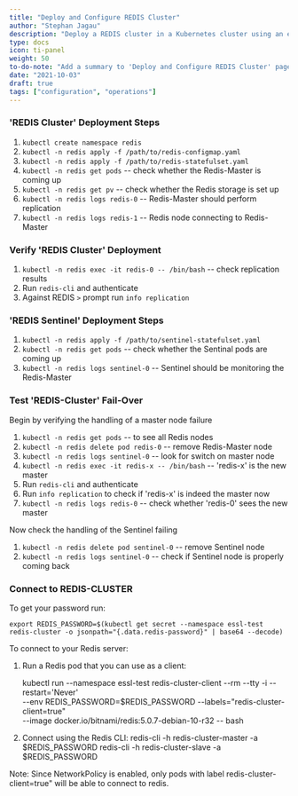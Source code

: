 ```yaml
---
title: "Deploy and Configure REDIS Cluster"
author: "Stephan Jagau"
description: "Deploy a REDIS cluster in a Kubernetes cluster using an existing K8s StorageClass"
type: docs
icon: ti-panel
weight: 50
to-do-note: "Add a summary to 'Deploy and Configure REDIS Cluster' page"
date: "2021-10-03"
draft: true
tags: ["configuration", "operations"]
---
```


### 'REDIS Cluster' Deployment Steps
1. `kubectl create namespace redis`
2. `kubectl -n redis apply -f /path/to/redis-configmap.yaml`
3. `kubectl -n redis apply -f /path/to/redis-statefulset.yaml`
4. `kubectl -n redis get pods` -- check whether the Redis-Master is coming up
5. `kubectl -n redis get pv` -- check whether the Redis storage is set up
6. `kubectl -n redis logs redis-0` -- Redis-Master should perform replication
7. `kubectl -n redis logs redis-1` -- Redis node connecting to Redis-Master

### Verify 'REDIS Cluster' Deployment
1.  `kubectl -n redis exec -it redis-0 -- /bin/bash` -- check replication results
2. Run `redis-cli` and authenticate
3. Against REDIS `>` prompt run `info replication`

### 'REDIS Sentinel' Deployment Steps
1. `kubectl -n redis apply -f /path/to/sentinel-statefulset.yaml`
2. `kubectl -n redis get pods` -- check whether the Sentinal pods are coming up
3. `kubectl -n redis logs sentinel-0` -- Sentinel should be monitoring the Redis-Master

### Test 'REDIS-Cluster' Fail-Over
Begin by verifying the handling of a master node failure
1. `kubectl -n redis get pods` -- to see all Redis nodes
2. `kubectl -n redis delete pod redis-0` -- remove Redis-Master node
3. `kubectl -n redis logs sentinel-0` -- look for switch on master node
4. `kubectl -n redis exec -it redis-x -- /bin/bash` -- 'redis-x' is the new master
2. Run `redis-cli` and authenticate
3. Run `info replication` to check if 'redis-x' is indeed the master now
4. `kubectl -n redis logs redis-0` -- check whether 'redis-0' sees the new master

Now check the handling of the Sentinel failing
1. `kubectl -n redis delete pod sentinel-0` -- remove Sentinel node
2. `kubectl -n redis logs sentinel-0` -- check if Sentinel node is properly coming back

### Connect to REDIS-CLUSTER
To get your password run:

    export REDIS_PASSWORD=$(kubectl get secret --namespace essl-test redis-cluster -o jsonpath="{.data.redis-password}" | base64 --decode)

To connect to your Redis server:

1. Run a Redis pod that you can use as a client:

   kubectl run --namespace essl-test redis-cluster-client --rm --tty -i --restart='Never' \
    --env REDIS_PASSWORD=$REDIS_PASSWORD \--labels="redis-cluster-client=true" \
   --image docker.io/bitnami/redis:5.0.7-debian-10-r32 -- bash

2. Connect using the Redis CLI:
   redis-cli -h redis-cluster-master -a $REDIS_PASSWORD
   redis-cli -h redis-cluster-slave -a $REDIS_PASSWORD


Note: Since NetworkPolicy is enabled, only pods with label
redis-cluster-client=true"
will be able to connect to redis.
